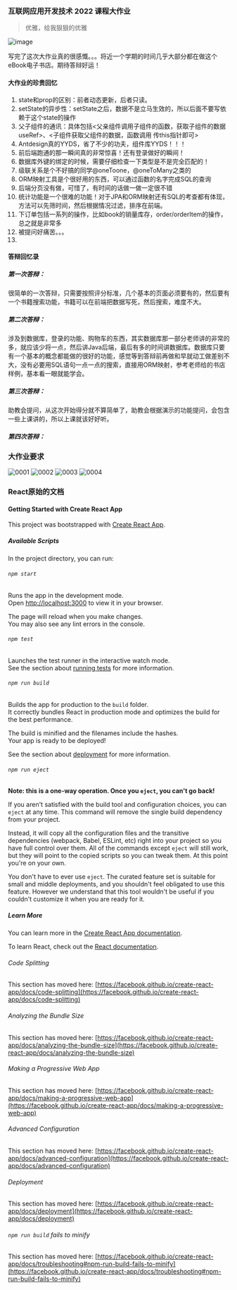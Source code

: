 ### 互联网应用开发技术 2022 课程大作业
> 优雅，给我狠狠的优雅

![image](https://user-images.githubusercontent.com/84625273/177540777-a1171704-dc85-4192-ab0d-3e47def06b56.png)

写完了这次大作业真的很感慨。。。将近一个学期的时间几乎大部分都在做这个eBook电子书店。期待答辩好运！

#### 大作业的珍贵回忆
1. state和prop的区别：前者动态更新，后者只读。
2. setState的异步性：setState之后，数据不是立马生效的，所以后面不要写依赖于这个state的操作
3. 父子组件的通讯：具体包括<父亲组件调用子组件的函数，获取子组件的数据 useRef>、<子组件获取父组件的数据，函数调用 传this指针即可>
4. Antdesign真的YYDS，省了不少的功夫，组件库YYDS！！！
5. 前后端跑通的那一瞬间真的非常惊喜！还有登录做好的瞬间！
6. 数据库外键的绑定的时候，需要仔细检查一下类型是不是完全匹配的！
7. 级联关系是个不好搞的同学@oneToone，@oneToMany之类的
8. ORM映射工具是个很好用的东西，可以通过函数的名字完成SQL的查询
9. 后端分页没有做，可惜了，有时间的话做一做一定很不错
10. 统计功能是一个很难的功能！对于JPA和ORM映射还有SQL的考查都有体现，方法可以先筛时间，然后根据情况过滤，排序在前端。
11. 下订单包括一系列的操作，比如book的销量库存，order/orderItem的操作，总之就是非常多
12. 被提问好痛苦。。。
13. 


#### 答辩回忆录
##### 第一次答辩：
很简单的一次答辩，只需要按照评分标准，几个基本的页面必须要有的，然后要有一个书籍搜索功能，书籍可以在前端把数据写死，然后搜索，难度不大。

##### 第二次答辩：
涉及到数据库，登录的功能、购物车的东西，其实数据库那一部分老师讲的非常的多，就应该少将一点，然后讲Java后端，最后有多的时间讲数据库。数据库只要有一个基本的概念都能做的很好的功能，感觉等到答辩前再做和早就动工做差别不大，没有必要用SQL语句一点一点的搜索，直接用ORM映射，参考老师给的书店样例，基本看一眼就能学会。

##### 第三次答辩：
助教会提问，从这次开始得分就不算简单了，助教会根据演示的功能提问，会包含一些上课讲的，所以上课就该好好听。

##### 第四次答辩：



### 大作业要求
![0001](https://user-images.githubusercontent.com/84625273/177810909-66a5559f-1d61-469c-9baf-e1c7df9a3771.jpg)
![0002](https://user-images.githubusercontent.com/84625273/177811000-cce587db-36e0-4e3d-8fd3-6eeef5771b0b.jpg)
![0003](https://user-images.githubusercontent.com/84625273/177811008-e0130044-c429-4ced-824b-8c0330a7bc41.jpg)
![0004](https://user-images.githubusercontent.com/84625273/177811016-a90bd7c5-34b3-411d-8791-9fe2a8a07b7b.jpg)









### React原始的文档

#### Getting Started with Create React App

This project was bootstrapped with [Create React App](https://github.com/facebook/create-react-app).

##### Available Scripts

In the project directory, you can run:

###### `npm start`

Runs the app in the development mode.\
Open [http://localhost:3000](http://localhost:3000) to view it in your browser.

The page will reload when you make changes.\
You may also see any lint errors in the console.

###### `npm test`

Launches the test runner in the interactive watch mode.\
See the section about [running tests](https://facebook.github.io/create-react-app/docs/running-tests) for more information.

###### `npm run build`

Builds the app for production to the `build` folder.\
It correctly bundles React in production mode and optimizes the build for the best performance.

The build is minified and the filenames include the hashes.\
Your app is ready to be deployed!

See the section about [deployment](https://facebook.github.io/create-react-app/docs/deployment) for more information.

###### `npm run eject`

**Note: this is a one-way operation. Once you `eject`, you can't go back!**

If you aren't satisfied with the build tool and configuration choices, you can `eject` at any time. This command will remove the single build dependency from your project.

Instead, it will copy all the configuration files and the transitive dependencies (webpack, Babel, ESLint, etc) right into your project so you have full control over them. All of the commands except `eject` will still work, but they will point to the copied scripts so you can tweak them. At this point you're on your own.

You don't have to ever use `eject`. The curated feature set is suitable for small and middle deployments, and you shouldn't feel obligated to use this feature. However we understand that this tool wouldn't be useful if you couldn't customize it when you are ready for it.

##### Learn More

You can learn more in the [Create React App documentation](https://facebook.github.io/create-react-app/docs/getting-started).

To learn React, check out the [React documentation](https://reactjs.org/).

###### Code Splitting

This section has moved here: [https://facebook.github.io/create-react-app/docs/code-splitting](https://facebook.github.io/create-react-app/docs/code-splitting)

###### Analyzing the Bundle Size

This section has moved here: [https://facebook.github.io/create-react-app/docs/analyzing-the-bundle-size](https://facebook.github.io/create-react-app/docs/analyzing-the-bundle-size)

###### Making a Progressive Web App

This section has moved here: [https://facebook.github.io/create-react-app/docs/making-a-progressive-web-app](https://facebook.github.io/create-react-app/docs/making-a-progressive-web-app)

###### Advanced Configuration

This section has moved here: [https://facebook.github.io/create-react-app/docs/advanced-configuration](https://facebook.github.io/create-react-app/docs/advanced-configuration)

###### Deployment

This section has moved here: [https://facebook.github.io/create-react-app/docs/deployment](https://facebook.github.io/create-react-app/docs/deployment)

###### `npm run build` fails to minify

This section has moved here: [https://facebook.github.io/create-react-app/docs/troubleshooting#npm-run-build-fails-to-minify](https://facebook.github.io/create-react-app/docs/troubleshooting#npm-run-build-fails-to-minify)
